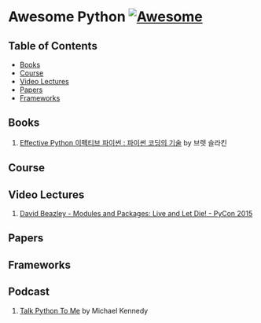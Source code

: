 # Awesome Python [![Awesome](https://cdn.rawgit.com/sindresorhus/awesome/d7305f38d29fed78fa85652e3a63e154dd8e8829/media/badge.svg)](https://github.com/sindresorhus/awesome)


## Table of Contents

- [Books](#books)
- [Course](#course)
- [Video Lectures](#video-lectures)
- [Papers](#papers)
- [Frameworks](#frameworks)

## Books

1. [Effective Python 이펙티브 파이썬 : 파이썬 코딩의 기술](http://www.aladin.co.kr/shop/wproduct.aspx?ItemId=80277523) by 브렛 슬라킨

## Course

## Video Lectures

1. [David Beazley - Modules and Packages: Live and Let Die! - PyCon 2015](https://www.youtube.com/watch?v=0oTh1CXRaQ0)

## Papers

## Frameworks


## Podcast

1. [Talk Python To Me](https://talkpython.fm/) by Michael Kennedy